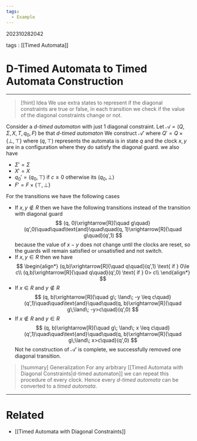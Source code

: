 ```yaml
---
tags:
  - Example
---
```


202310282042

tags : [[Timed Automata]]

#  D-Timed Automata to Timed Automata Construction
---
>[!hint] Idea
>We use extra states to represent if the diagonal constraints are true or false, in each transition we check if the value of the diagonal constraints change or not.
>

Consider  a *d-timed automaton* with just $1$ diagonal constraint.
Let $\mathcal A=(Q,\Sigma,X,T,q_{0},F)$ be that *d-timed automaton* 
We construct $\mathcal A'$ where $Q' = Q \times \{\bot,\top\}$ where $(q,\top)$ represents the automata is in state $q$ and the clock $x,y$ are in a configuration where they do satisfy the diagonal guard.
we also have 
- $\Sigma'=\Sigma$
- $X'=X$
- $q_{0}'=(q_{0},\top)$ if $c\ge 0$ otherwise its $(q_0,\bot)$
- $F'=F\times\{\top,\bot\}$ 

For the transitions we have the following cases
- If $x,y\not\in R$ then we have the following transitions instead of the transition with diagonal guard
$$
(q, 0)\xrightarrow[R]{\quad g\quad}(q',0)\quad\quad\text{and}\quad\quad(q, 1)\xrightarrow[R]{\quad g\quad}(q',1)
$$
  because the value of $x-y$ does not change until the clocks are reset, so the guards will remain satisfied or unsatisfied and not switch.
- If $x, y \in R$ then we have 
$$
\begin{align*}
(q,b)\xrightarrow[R]{\quad q\quad}(q',1) \text{ if } 0\le c\\
(q,b)\xrightarrow[R]{\quad q\quad}(q',0) \text{ if } 0> c\\
\end{align*}
$$
- If $x\in R$ and $y\notin R$
$$
(q, b)\xrightarrow[R]{\quad g\; \land\; -y \leq c\quad}(q',1)\quad\quad\text{and}\quad\quad(q, b)\xrightarrow[R]{\quad g\;\land\; -y>c\quad}(q',0)
$$
- If $x\notin R$ and $y\in R$
$$
(q, b)\xrightarrow[R]{\quad g\; \land\; x \leq c\quad}(q',1)\quad\quad\text{and}\quad\quad(q, b)\xrightarrow[R]{\quad g\;\land\; x>c\quad}(q',0)
$$
 Not he construction of $\mathcal A'$ is complete, we successfully removed one diagonal transition.

>[!summary] Generalization
>For any arbitrary [[Timed Automata with Diagonal Constraints|d-timed automaton]] we can repeat this procedure of every clock. Hence every *d-timed automata* can be converted to a *timed automata*.


---
# Related
- [[Timed Automata with Diagonal Constraints]]